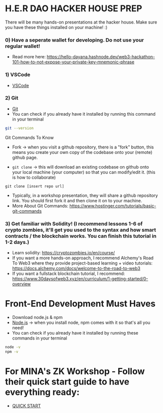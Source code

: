 # H.E.R DAO HACKER HOUSE PREP

There will be many hands-on presentations at the hacker house. Make sure you have these things installed on your machine! :)
### 0) Have a seperate wallet for developing. Do not use your regular wallet!
* Read more here: https://hello-dayana.hashnode.dev/web3-hackathon-101-how-to-not-expose-your-private-key-mnemonic-phrase
### 1) VSCode
* [VSCode](https://code.visualstudio.com/)

### 2) Git
* [Git](https://git-scm.com/downloads)
* You can check if you already have it installed by running this command in your terminal
```bash
git --version
```

Git Commands To Know

* Fork -> when you visit a github repository, there is a "fork" button, this means you create your own copy of the codebase onto your (remote) github page.

* `git clone` -> this will download an existing codebase on github onto your local machine (your computer) so that you can modify/edit it. (this is how to collaborate)
```
git clone [insert repo url]
```
* Typically, in a workshop presentation, they will share a github repository link. You should first fork it and then clone it on to your machine.
* More About Git Commands: https://www.hostinger.com/tutorials/basic-git-commands

### 3) Get familiar with Solidity! (I recommend lessons 1-6 of crypto zombies, it'll get you used to the syntax and how smart contracts / the blockchain works. You can finish this tutorial in 1-2 days.)
* Learn solidity: https://cryptozombies.io/en/course/
* If you want a more hands-on approach, I recommend Alchemy's Road To Web3 where they provide project-based learning + video tutorials: https://docs.alchemy.com/docs/welcome-to-the-road-to-web3
* If you want a fullstack blockchain tutorial, I recommend: 
https://www.30daysofweb3.xyz/en/curriculum/1-getting-started/0-overview

# Front-End Development Must Haves
* Download node.js & npm
* [Node.js](https://nodejs.org/en/) -> when you install node, npm comes with it so that's all you need!
* You can check if you already have it installed by running these commands in your terminal

```bash
node -v
npm -v
```

# For MINA's ZK Workshop - Follow their quick start guide to have everything ready:
* [QUICK START](https://docs.minaprotocol.com/zkapps#quickstart)
